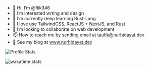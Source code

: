 - 👋 Hi, I’m @fiik346
- 👀 I’m  interested wrting and design
- 🌱 I’m currently deep learning Rust-Lang
- 🎨 I love use TailwindCSS, ReactJS + NextJS, and Rust
- 💞️ I’m looking to collaborate on web development
- 📫 How to reach me by sending email at taufik@nurhidayat.dev
- 📃 See my blog at www.nurhidayat.dev

![Profile Stats](https://github-readme-stats-eight-kappa-73.vercel.app/api?username=taufik-nurhidayat&theme=tokyonight&layout=compact)

![wakatime stats](https://github-readme-stats-eight-kappa-73.vercel.app/api/wakatime?username=@taufiknurhidayat&layout=compact&theme=tokyonight)
<!---
fiik346/fiik346 is a ✨ special ✨ repository because its `README.md` (this file) appears on your GitHub profile.
You can click the Preview link to take a look at your changes.
--->
